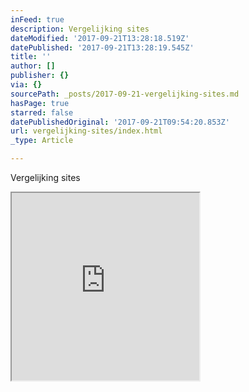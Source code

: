 ```yaml
---
inFeed: true
description: Vergelijking sites
dateModified: '2017-09-21T13:28:18.519Z'
datePublished: '2017-09-21T13:28:19.545Z'
title: ''
author: []
publisher: {}
via: {}
sourcePath: _posts/2017-09-21-vergelijking-sites.md
hasPage: true
starred: false
datePublishedOriginal: '2017-09-21T09:54:20.853Z'
url: vergelijking-sites/index.html
_type: Article

---
```

Vergelijking sites

<iframe src="https://the-grid.github.io/ed-userhtml/?g=eJytUk2P0zAQvedXGN_bpAssC8SR2C0rcYLDXvY4tafJtI4dbCfbCPHfmaYughsHLEv2vDfz5kNTv9p-fXh6_vZZdKm3TVHnZ-fN3BRsIhg2y_zGNFtsCkOT-FEIPj2cVi9kUvdBbN5W1XD6uMAdUtslxhaIgeIni-ToOupAQxJpHlDJhKdUHmCCCypFDFrJsjQ4ofUDhriG_Z4sQcIh-DZA38MaxzL6MWhkBmN54Pt9xDCvLLvFtD5E2XDCRbKpLbmjCGiVXEqIHSIn-iO_jlGKLuD-nzKDZQ1ym0tD63Nw85-a-i3dosMA9u9GRFGfR68txKikAYqz9u7TJQbRPXiXgH9BCgMJVj0agi9bJW_ubqvbKqNx3JFRMlsD6CO0XDO5hMFhStMOWdFl3lJPScnNNZqrZj9OP2dgInxR0vnQA9iM-WAwKBmwHS2EIZDGzIBO5LlQ65l_fHx3U12FdxBJZ-L1m_d32_triJkwJIpnRZ7P1X1MybsnHrSS93ikw5FL5lHxgM4Le1lgXtxln38BCV7_lg" height="300" style=""></iframe>
